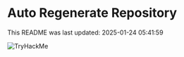 # Auto Regenerate Repository

This README was last updated: 2025-01-24 05:41:59

 ![TryHackMe](https://tryhackme.com/badge/533634)